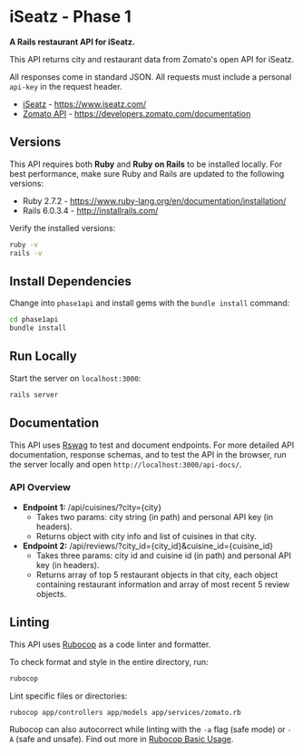 # iSeatz - Phase 1

**A Rails restaurant API for iSeatz.**

This API returns city and restaurant data from Zomato's open API for iSeatz. 

All responses come in standard JSON. All requests must include a personal `api-key` in the request header.

- [iSeatz](https://www.iseatz.com/) - https://www.iseatz.com/
- [Zomato API](https://developers.zomato.com/documentation) - https://developers.zomato.com/documentation

## Versions
This API requires both **Ruby** and **Ruby on Rails** to be installed locally. For best performance, make sure Ruby and Rails are updated to the following versions:

- Ruby 2.7.2 - https://www.ruby-lang.org/en/documentation/installation/
- Rails 6.0.3.4 - http://installrails.com/

Verify the installed versions:
```bash
ruby -v
rails -v
```

## Install Dependencies

Change into `phase1api` and install gems with the `bundle install` command:

```bash
cd phase1api
bundle install
```
## Run Locally

Start the server on `localhost:3000`:
```bash
rails server
```

## Documentation
This API uses [Rswag](https://github.com/rswag/rswag) to test and document endpoints. For more detailed API documentation, response schemas, and to test the API in the browser, run the server locally and open `http://localhost:3000/api-docs/`.

### API Overview
- **Endpoint 1:** /api/cuisines/?city={city}
  - Takes two params: city string (in path) and personal API key (in headers).
  - Returns object with city info and list of cuisines in that city.
- **Endpoint 2:** /api/reviews/?city_id={city_id}&cuisine_id={cuisine_id}
  - Takes three params: city id and cuisine id (in path) and personal API key (in headers).
  - Returns array of top 5 restaurant objects in that city, each object containing restaurant information and array of most recent 5 review objects.

## Linting
This API uses [Rubocop](https://rubocop.org/) as a code linter and formatter.

To check format and style in the entire directory, run:
```bash
rubocop
```
Lint specific files or directories:
```bash
rubocop app/controllers app/models app/services/zomato.rb
```
Rubocop can also autocorrect while linting with the `-a` flag (safe mode) or `-A` (safe and unsafe). Find out more in [Rubocop Basic Usage](https://docs.rubocop.org/rubocop/1.3/usage/basic_usage.html).
